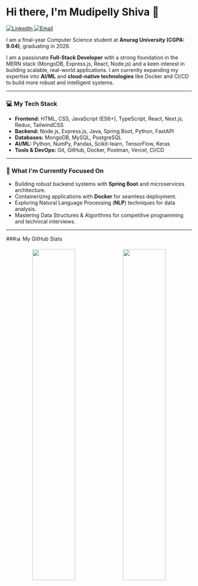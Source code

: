 # Hi there, I'm Mudipelly Shiva 👋

<p align="left">
  <a href="https://linkedin.com/in/shivamudipelly" target="_blank">
    <img src="https://img.shields.io/badge/LinkedIn-%230077B5.svg?logo=linkedin&logoColor=white" alt="LinkedIn">
  </a>
  <a href="mailto:shivamudipally12@gmail.com">
    <img src="https://img.shields.io/badge/Email-D14836?logo=gmail&logoColor=white" alt="Email">
  </a>
</p>

I am a final-year Computer Science student at **Anurag University (CGPA: 9.04)**, graduating in 2026. 

I am a passionate **Full-Stack Developer** with a strong foundation in the MERN stack (MongoDB, Express.js, React, Node.js) and a keen interest in building scalable, real-world applications. I am currently expanding my expertise into **AI/ML** and **cloud-native technologies** like Docker and CI/CD to build more robust and intelligent systems.

---

### 💻 My Tech Stack

* **Frontend:** HTML, CSS, JavaScript (ES6+), TypeScript, React, Next.js, Redux, TailwindCSS
* **Backend:** Node.js, Express.js, Java, Spring Boot, Python, FastAPI
* **Databases:** MongoDB, MySQL, PostgreSQL
* **AI/ML:** Python, NumPy, Pandas, Scikit-learn, TensorFlow, Keras
* **Tools & DevOps:** Git, GitHub, Docker, Postman, Vercel, CI/CD

---

### 🔭 What I'm Currently Focused On

* Building robust backend systems with **Spring Boot** and microservices architecture.
* Containerizing applications with **Docker** for seamless deployment.
* Exploring Natural Language Processing (**NLP**) techniques for data analysis.
* Mastering Data Structures & Algorithms for competitive programming and technical interviews.

---

###📊 My GitHub Stats

<p align="center">
  <img width="48%" src="https://github-readme-stats.vercel.app/api?username=shivamudipelly&theme=dark&hide_border=false&include_all_commits=true&count_private=false" />
  <img width="48%" src="https://github-readme-stats.vercel.app/api/top-langs/?username=shivamudipelly&theme=dark&hide_border=false&include_all_commits=true&count_private=false&layout=compact" />
</p>
